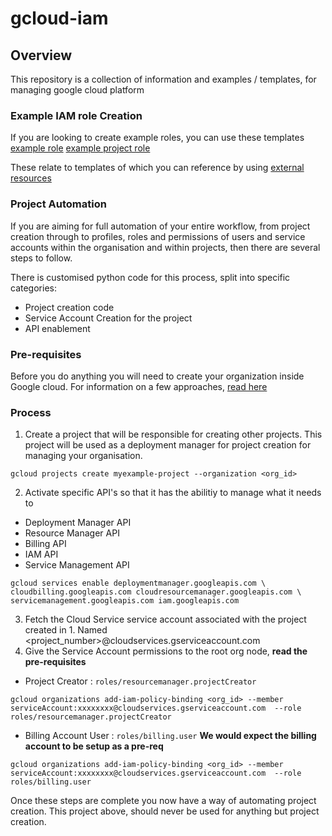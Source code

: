 # gcloud-iam


## Overview

This repository is a collection of information and examples / templates, for managing google cloud platform

### Example IAM role Creation

If you are looking to create example roles, you can use these templates
[example role](roles/example_org_role.yaml)
[example project role](roles/example_project_role.yaml)

These relate to templates of which you can reference by using [external resources](https://cloud.google.com/deployment-manager/docs/configuration/templates/hosting-templates-externally)

### Project Automation

If you are aiming for full automation of your entire workflow, from project creation through to profiles, roles and permissions of users and service accounts within the organisation and within projects, then there are several steps to follow.

There is customised python code for this process, split into specific categories:
- Project creation code
- Service Account Creation for the project
- API enablement


### Pre-requisites

Before you do anything you will need to create your organization inside Google cloud. For information on a few approaches, [read here](docs/create_org.md)

### Process

1. Create a project that will be responsible for creating other projects. This project will be used as a deployment manager for project creation for managing your organisation.

`gcloud projects create myexample-project --organization <org_id>`


2. Activate specific API's so that it has the abilitiy to manage what it needs to
  * Deployment Manager API
  * Resource Manager API
  * Billing API
  * IAM API
  * Service Management API
  ```
  gcloud services enable deploymentmanager.googleapis.com \
  cloudbilling.googleapis.com cloudresourcemanager.googleapis.com \
  servicemanagement.googleapis.com iam.googleapis.com
  ```
3. Fetch the Cloud Service service account associated with the project created in 1. Named <project_number>@cloudservices.gserviceaccount.com
4. Give the Service Account permissions to the root org node, **read the pre-requisites**
  * Project Creator : `roles/resourcemanager.projectCreator`

  `gcloud organizations add-iam-policy-binding <org_id> --member serviceAccount:xxxxxxxx@cloudservices.gserviceaccount.com  --role roles/resourcemanager.projectCreator`

  * Billing Account User : `roles/billing.user` **We would expect the billing account to be setup as a pre-req**

  `gcloud organizations add-iam-policy-binding <org_id> --member serviceAccount:xxxxxxxx@cloudservices.gserviceaccount.com  --role roles/billing.user`


Once these steps are complete you now have a way of automating project creation. This project above, should never be used for anything but project creation.
